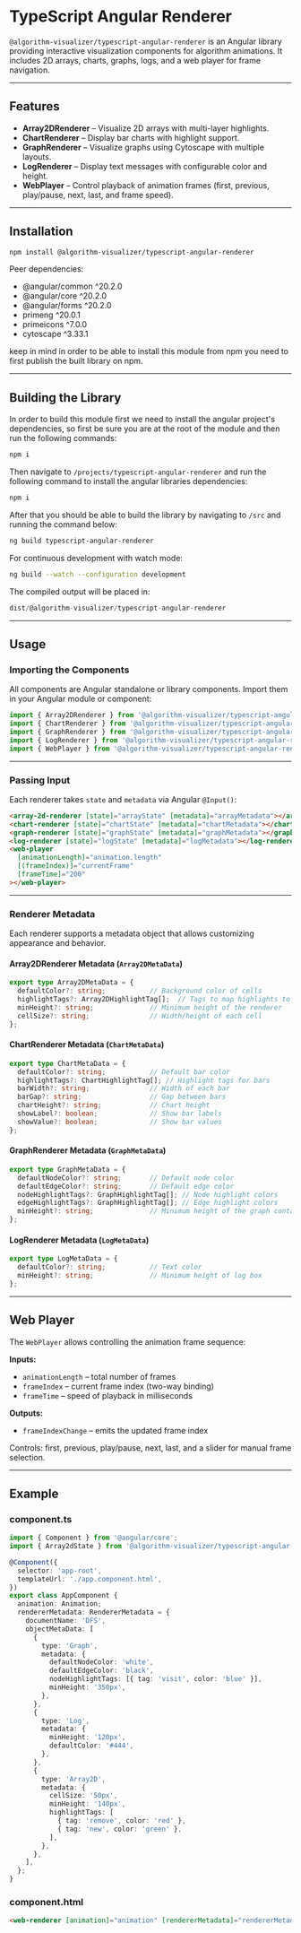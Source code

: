 # TypeScript Angular Renderer

`@algorithm-visualizer/typescript-angular-renderer` is an Angular library providing interactive visualization components for algorithm animations. It includes 2D arrays, charts, graphs, logs, and a web player for frame navigation.

---

## Features

- **Array2DRenderer** – Visualize 2D arrays with multi-layer highlights.
- **ChartRenderer** – Display bar charts with highlight support.
- **GraphRenderer** – Visualize graphs using Cytoscape with multiple layouts.
- **LogRenderer** – Display text messages with configurable color and height.
- **WebPlayer** – Control playback of animation frames (first, previous, play/pause, next, last, and frame speed).

---

## Installation

```bash
npm install @algorithm-visualizer/typescript-angular-renderer
```

Peer dependencies:
- @angular/common ^20.2.0
- @angular/core ^20.2.0
- @angular/forms ^20.2.0
- primeng ^20.0.1
- primeicons ^7.0.0
- cytoscape ^3.33.1

keep in mind in order to be able to install this module from npm you need to first publish the built library on npm.

---

## Building the Library


In order to build this module first we need to install the angular project's dependencies, so first be sure you are at the root of the module and then run the following commands:

```bash
npm i
```

Then navigate to `/projects/typescript-angular-renderer` and run the following command to install the angular libraries dependencies:

```bash
npm i
```

After that you should be able to build the library by navigating to `/src` and running the command below:

```bash
ng build typescript-angular-renderer
```

For continuous development with watch mode:

```bash
ng build --watch --configuration development
```

The compiled output will be placed in:

```ts
dist/@algorithm-visualizer/typescript-angular-renderer
```

---

## Usage

### Importing the Components

All components are Angular standalone or library components. Import them in your Angular module or component:

```ts
import { Array2DRenderer } from '@algorithm-visualizer/typescript-angular-renderer';
import { ChartRenderer } from '@algorithm-visualizer/typescript-angular-renderer';
import { GraphRenderer } from '@algorithm-visualizer/typescript-angular-renderer';
import { LogRenderer } from '@algorithm-visualizer/typescript-angular-renderer';
import { WebPlayer } from '@algorithm-visualizer/typescript-angular-renderer';
```

---

### Passing Input

Each renderer takes `state` and `metadata` via Angular `@Input()`:

```html
<array-2d-renderer [state]="arrayState" [metadata]="arrayMetadata"></array-2d-renderer>
<chart-renderer [state]="chartState" [metadata]="chartMetadata"></chart-renderer>
<graph-renderer [state]="graphState" [metadata]="graphMetadata"></graph-renderer>
<log-renderer [state]="logState" [metadata]="logMetadata"></log-renderer>
<web-player
  [animationLength]="animation.length"
  [(frameIndex)]="currentFrame"
  [frameTime]="200"
></web-player>
```

---

### Renderer Metadata

Each renderer supports a metadata object that allows customizing appearance and behavior.

#### Array2DRenderer Metadata (`Array2DMetaData`)

```ts
export type Array2DMetaData = {
  defaultColor?: string;           // Background color of cells
  highlightTags?: Array2DHighlightTag[];  // Tags to map highlights to colors
  minHeight?: string;              // Minimum height of the renderer
  cellSize?: string;               // Width/height of each cell
};
```

#### ChartRenderer Metadata (`ChartMetaData`)

```ts
export type ChartMetaData = {
  defaultColor?: string;           // Default bar color
  highlightTags?: ChartHighlightTag[]; // Highlight tags for bars
  barWidth?: string;               // Width of each bar
  barGap?: string;                 // Gap between bars
  chartHeight?: string;            // Chart height
  showLabel?: boolean;             // Show bar labels
  showValue?: boolean;             // Show bar values
};
```

#### GraphRenderer Metadata (`GraphMetaData`)

```ts
export type GraphMetaData = {
  defaultNodeColor?: string;       // Default node color
  defaultEdgeColor?: string;       // Default edge color
  nodeHighlightTags?: GraphHighlightTag[]; // Node highlight colors
  edgeHighlightTags?: GraphHighlightTag[]; // Edge highlight colors
  minHeight?: string;              // Minimum height of the graph container
};
```

#### LogRenderer Metadata (`LogMetaData`)

```ts
export type LogMetaData = {
  defaultColor?: string;           // Text color
  minHeight?: string;              // Minimum height of log box
};
```

---

## Web Player

The `WebPlayer` allows controlling the animation frame sequence:

**Inputs:**

- `animationLength` – total number of frames
- `frameIndex` – current frame index (two-way binding)
- `frameTime` – speed of playback in milliseconds

**Outputs:**

- `frameIndexChange` – emits the updated frame index

Controls: first, previous, play/pause, next, last, and a slider for manual frame selection.

---

## Example

### component.ts

```ts
import { Component } from '@angular/core';
import { Array2dState } from '@algorithm-visualizer/typescript-angular-renderer';

@Component({
  selector: 'app-root',
  templateUrl: './app.component.html',
})
export class AppComponent {
  animation: Animation;
  rendererMetadata: RendererMetadata = {
    documentName: 'DFS',
    objectMetaData: [
      {
        type: 'Graph',
        metadata: {
          defaultNodeColor: 'white',
          defaultEdgeColor: 'black',
          nodeHighlightTags: [{ tag: 'visit', color: 'blue' }],
          minHeight: '350px',
        },
      },
      {
        type: 'Log',
        metadata: {
          minHeight: '120px',
          defaultColor: '#444',
        },
      },
      {
        type: 'Array2D',
        metadata: {
          cellSize: '50px',
          minHeight: '140px',
          highlightTags: [
            { tag: 'remove', color: 'red' },
            { tag: 'new', color: 'green' },
          ],
        },
      },
    ],
  };
}
```

### component.html

```html
<web-renderer [animation]="animation" [rendererMetadata]="rendererMetadata"></web-renderer>
```
